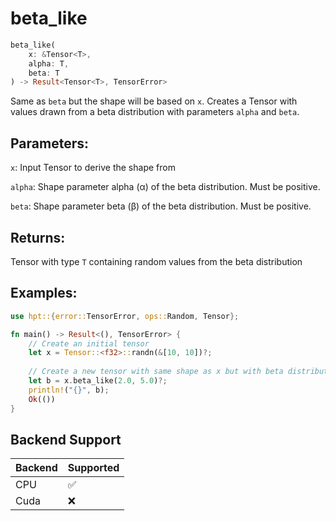 # beta_like
```rust
beta_like(
    x: &Tensor<T>,
    alpha: T,
    beta: T
) -> Result<Tensor<T>, TensorError>
```
Same as `beta` but the shape will be based on `x`. Creates a Tensor with values drawn from a beta distribution with parameters `alpha` and `beta`.

## Parameters:
`x`: Input Tensor to derive the shape from

`alpha`: Shape parameter alpha (α) of the beta distribution. Must be positive.

`beta`: Shape parameter beta (β) of the beta distribution. Must be positive.

## Returns:
Tensor with type `T` containing random values from the beta distribution

## Examples:
```rust
use hpt::{error::TensorError, ops::Random, Tensor};

fn main() -> Result<(), TensorError> {
    // Create an initial tensor
    let x = Tensor::<f32>::randn(&[10, 10])?;
    
    // Create a new tensor with same shape as x but with beta distribution
    let b = x.beta_like(2.0, 5.0)?;
    println!("{}", b);
    Ok(())
}
```
## Backend Support
| Backend | Supported |
|---------|-----------|
| CPU     | ✅         |
| Cuda    | ❌        |